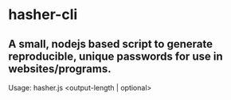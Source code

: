 # hasher-cli

## A small, nodejs based script to generate reproducible, unique passwords for use in websites/programs.

Usage: hasher.js <identifier> <output-length | optional>
